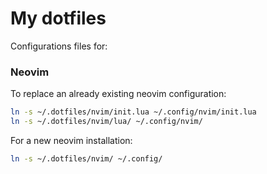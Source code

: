 # My dotfiles

Configurations files for:

### Neovim

To replace an already existing neovim configuration:
```bash
ln -s ~/.dotfiles/nvim/init.lua ~/.config/nvim/init.lua
ln -s ~/.dotfiles/nvim/lua/ ~/.config/nvim/
```
For a new neovim installation:
```bash
ln -s ~/.dotfiles/nvim/ ~/.config/
```

